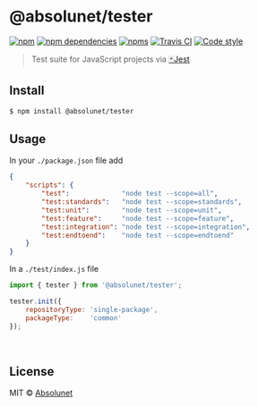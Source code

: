 # @absolunet/tester

[![npm](https://img.shields.io/npm/v/@absolunet/tester.svg)](https://www.npmjs.com/package/@absolunet/tester)
[![npm dependencies](https://david-dm.org/absolunet/node-tester/status.svg)](https://david-dm.org/absolunet/node-tester)
[![npms](https://badges.npms.io/%40absolunet%2Ftester.svg)](https://npms.io/search?q=%40absolunet%2Ftester)
[![Travis CI](https://api.travis-ci.org/absolunet/node-tester.svg?branch=master)](https://travis-ci.org/absolunet/node-tester/builds)
[![Code style](https://img.shields.io/badge/code_style-@absolunet/node-659d32.svg)](https://github.com/absolunet/eslint-config)

> Test suite for JavaScript projects via [🃏Jest](https://jestjs.io)


## Install

```sh
$ npm install @absolunet/tester
```


## Usage

In your `./package.json` file add
```json
{
	"scripts": {
		"test":             "node test --scope=all",
		"test:standards":   "node test --scope=standards",
		"test:unit":        "node test --scope=unit",
		"test:feature":     "node test --scope=feature",
		"test:integration": "node test --scope=integration",
		"test:endtoend":    "node test --scope=endtoend"
	}
}
```


In a `./test/index.js` file
```js
import { tester } from '@absolunet/tester';

tester.init({
	repositoryType: 'single-package',
	packageType:    'common'
});
```



<br>

## License

MIT © [Absolunet](https://absolunet.com)

